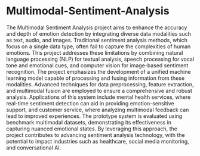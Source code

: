 # Multimodal-Sentiment-Analysis
The Multimodal Sentiment Analysis project aims to enhance the accuracy and depth of emotion detection by integrating diverse data modalities such as text, audio, and images. Traditional sentiment analysis methods, which focus on a single data type, often fail to capture the complexities of human emotions. This project addresses these limitations by combining natural language processing (NLP) for textual analysis, speech processing for vocal tone and emotional cues, and computer vision for image-based sentiment recognition.
The project emphasizes the development of a unified machine learning model capable of processing and fusing information from these modalities. Advanced techniques for data preprocessing, feature extraction, and multimodal fusion are employed to ensure a comprehensive and robust analysis. Applications of this system include mental health services, where real-time sentiment detection can aid in providing emotion-sensitive support, and customer service, where analyzing multimodal feedback can lead to improved experiences.
The prototype system is evaluated using benchmark multimodal datasets, demonstrating its effectiveness in capturing nuanced emotional states. By leveraging this approach, the project contributes to advancing sentiment analysis technology, with the potential to impact industries such as healthcare, social media monitoring, and conversational AI.

